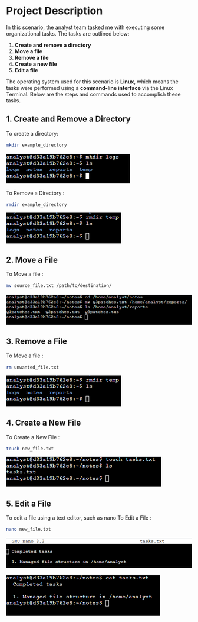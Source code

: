 # Project Description

In this scenario, the analyst team tasked me with executing some organizational tasks. The tasks are outlined below:

1. **Create and remove a directory**
2. **Move a file**
3. **Remove a file**
4. **Create a new file**
5. **Edit a file**

The operating system used for this scenario is **Linux**, which means the tasks were performed using a **command-line interface** via the Linux Terminal. Below are the steps and commands used to accomplish these tasks.

## 1. Create and Remove a Directory
To create a directory:
```bash
mkdir example_directory
```
![Deskripsi Gambar](https://github.com/theresia28/cybernoob-asset/blob/main/create%20a%20new%20directory.png)

To Remove a Directory :
```bash
rmdir example_directory
```
![Deskripsi Gambar](https://github.com/theresia28/cybernoob-asset/blob/5d78241eda99f2ddd3fd3b8e9aafac1c0f0f9c97/remove%20a%20directory.png)

## 2. Move a File
To Move a file :
```bash
mv source_file.txt /path/to/destination/
```
![Deskripsi Gambar](https://github.com/theresia28/cybernoob-asset/blob/main/move%20a%20file.png)


## 3. Remove a File
To Move a file :
```bash
rm unwanted_file.txt
```
![Deskripsi Gambar](https://github.com/theresia28/cybernoob-asset/blob/main/remove%20a%20directory.png)

## 4. Create a New File
To Create a New File :
```bash
touch new_file.txt
```
![Deskripsi Gambar](https://github.com/theresia28/cybernoob-asset/blob/main/create%20a%20new%20file.png)

## 5. Edit a File
To edit a file using a text editor, such as nano
To Edit a File :
```bash
nano new_file.txt
```
![Deskripsi Gambar](https://github.com/theresia28/cybernoob-asset/blob/main/edit%20a%20file.png)

![Deskripsi Gambar](https://github.com/theresia28/cybernoob-asset/blob/main/edit%20a%20file%202.png)
